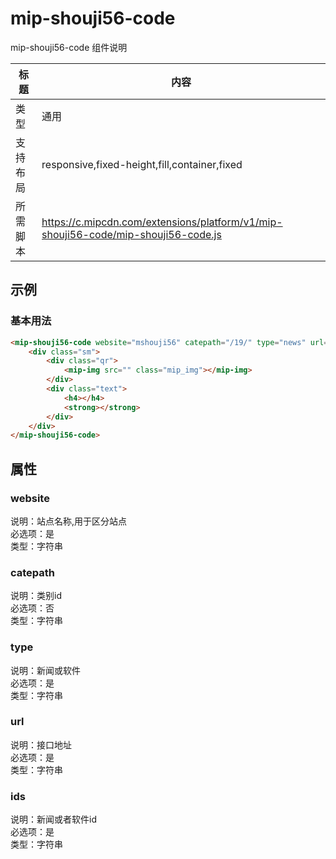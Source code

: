 # mip-shouji56-code

mip-shouji56-code 组件说明

标题|内容
----|----
类型|通用
支持布局|responsive,fixed-height,fill,container,fixed
所需脚本|https://c.mipcdn.com/extensions/platform/v1/mip-shouji56-code/mip-shouji56-code.js

## 示例

### 基本用法
```html
<mip-shouji56-code website="mshouji56" catepath="/19/" type="news" url="http://pb.sys.pp8.com/api/op.ashx/getgzh" ids="1234">
    <div class="sm">
        <div class="qr">
    	    <mip-img src="" class="mip_img"></mip-img>
    	</div>
        <div class="text">
    	    <h4></h4>
    	    <strong></strong>
        </div>
    </div>
</mip-shouji56-code>
```

## 属性

### website

说明：站点名称,用于区分站点  
必选项：是  
类型：字符串


### catepath

说明：类别id  
必选项：否  
类型：字符串


### type

说明：新闻或软件  
必选项：是  
类型：字符串

### url

说明：接口地址  
必选项：是  
类型：字符串


### ids

说明：新闻或者软件id  
必选项：是  
类型：字符串